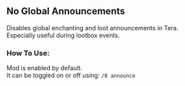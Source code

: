 ## No Global Announcements
Disables global enchanting and loot announcements in Tera.  
Especially useful during lootbox events.

### How To Use:
Mod is enabled by default.  
It can be toggled on or off using: `/8 announce`
